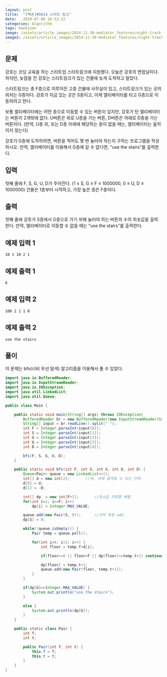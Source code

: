 ```yaml
---
layout: post
title:  "[백준]#5014 스타트 링크"
date:   2020-07-08 16:52:22
categories: Algorithm
tags: baekjoon
image: /assets/article_images/2014-11-30-mediator_features/night-track.JPG
image2: /assets/article_images/2014-11-30-mediator_features/night-track-mobile.JPG
---
```


문제
--------------------

강호는 코딩 교육을 하는 스타트업 스타트링크에 지원했다. 오늘은 강호의 면접날이다. 하지만, 늦잠을 잔 강호는 스타트링크가 있는 건물에 늦게 도착하고 말았다.

스타트링크는 총 F층으로 이루어진 고층 건물에 사무실이 있고, 스타트링크가 있는 곳의 위치는 G층이다. 강호가 지금 있는 곳은 S층이고, 이제 엘리베이터를 타고 G층으로 이동하려고 한다.

보통 엘리베이터에는 어떤 층으로 이동할 수 있는 버튼이 있지만, 강호가 탄 엘리베이터는 버튼이 2개밖에 없다. U버튼은 위로 U층을 가는 버튼, D버튼은 아래로 D층을 가는 버튼이다. (만약, U층 위, 또는 D층 아래에 해당하는 층이 없을 때는, 엘리베이터는 움직이지 않는다)

강호가 G층에 도착하려면, 버튼을 적어도 몇 번 눌러야 하는지 구하는 프로그램을 작성하시오. 만약, 엘리베이터를 이용해서 G층에 갈 수 없다면, "use the stairs"를 출력한다.

입력
---------------------------

첫째 줄에 F, S, G, U, D가 주어진다. (1 ≤ S, G ≤ F ≤ 1000000, 0 ≤ U, D ≤ 1000000) 건물은 1층부터 시작하고, 가장 높은 층은 F층이다.

출력
----------------

첫째 줄에 강호가 S층에서 G층으로 가기 위해 눌러야 하는 버튼의 수의 최솟값을 출력한다. 만약, 엘리베이터로 이동할 수 없을 때는 "use the stairs"를 출력한다.

예제 입력 1 
----------------------

```
10 1 10 2 1
```

예제 출력 1 
------------------------

```
6
```

예제 입력 2
----------------------

```
100 2 1 1 0
```

예제 출력 2
------------------------

```
use the stairs
```

풀이
--------------------------

이 문제는 bfs(너비 우선 탐색) 알고리즘을 이용해서 풀 수 있었다.

```java
import java.io.BufferedReader;
import java.io.InputStreamReader;
import java.io.IOException;
import java.util.LinkedList;
import java.util.Queue;

public class Main {

    public static void main(String[] args) throws IOException{
        BufferedReader br = new BufferedReader(new InputStreamReader(System.in));
        String[] input = br.readLine().split(" ");
        int F = Integer.parseInt(input[0]);
        int S = Integer.parseInt(input[1]);
        int G = Integer.parseInt(input[2]);
        int U = Integer.parseInt(input[3]);
        int D = Integer.parseInt(input[4]);

        bfs(F, S, G, U, D);
    }

    public static void bfs(int F, int S, int G, int U, int D) {
        Queue<Pair> queue = new LinkedList<>();
        int[] d = new int[2];       //위, 아래 움직일 수 있는 단위
        d[0] = U;
        d[1] = -D;

        int[] dp  = new int[F+1];       //최소값 저장할 배열
        for(int i=1; i<=F; i++)
            dp[i] = Integer.MAX_VALUE;

        queue.add(new Pair(S, 0));      //시작 좌표 add
        dp[S] = 0;

        while(!queue.isEmpty()) {
            Pair temp = queue.poll();

            for(int i=0; i<2; i++) {
                int floor = temp.f+d[i];

                if(floor<=0 || floor>F || dp[floor]<=temp.t+1) continue;        //없는 층수이거나 이미 지나온 층수 제외

                dp[floor] = temp.t+1;
                queue.add(new Pair(floor, temp.t+1));
            }
        }

        if(dp[G]==Integer.MAX_VALUE) {
            System.out.println("use the stairs");
        }

        else {
            System.out.println(dp[G]);
        }
    }

    public static class Pair {
        int f;
        int t;

        public Pair(int f, int t) {
            this.f = f;
            this.t = t;
        }
    }
}
```
